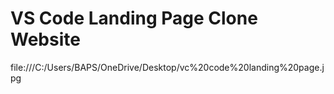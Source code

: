 # VS Code Landing Page Clone Website 
file:///C:/Users/BAPS/OneDrive/Desktop/vc%20code%20landing%20page.jpg

